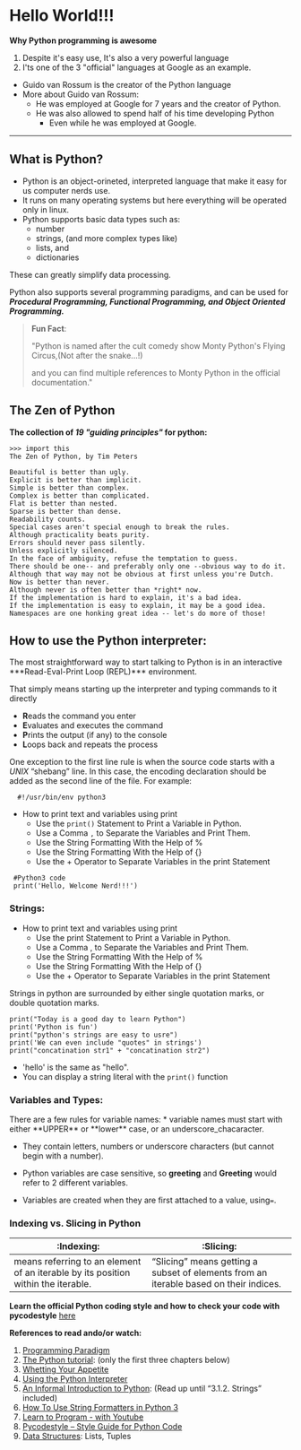 Hello World!!!
==================
**Why Python programming is awesome**
  1. Despite it's easy use, It's also a very powerful language
  2. I'ts one of the 3 "official" languages at Google as an example.
* Guido van Rossum is the creator of the Python language
* More about Guido van Rossum:
  * He was employed at Google for 7 years and the creator of Python.
  * He was also allowed to spend half of his time developing Python 
    * Even while he was employed at Google.

--------------------
What is Python?
--------------------

-  Python is an object-orineted, interpreted language that make it easy for us computer nerds use.
-  It runs on many operating systems but here everything will be operated only in linux.
-  Python supports basic data types such as:
    * number
    * strings, (and more complex types like)
    * lists, and
    * dictionaries
<p>
These can greatly simplify data processing.

Python also supports several programming paradigms, and can be used for
***Procedural Programming, Functional Programming, and Object Oriented Programming.***

</p>

> **Fun Fact**:
> 
> "Python is named after the cult comedy show
> Monty Python's Flying Circus,(Not after the snake...!)
> 
> and you can find multiple references to Monty Python in the official documentation."


## The Zen of Python

**The collection of *19 "guiding principles"* for python:**

```
>>> import this
The Zen of Python, by Tim Peters

Beautiful is better than ugly.
Explicit is better than implicit.
Simple is better than complex.
Complex is better than complicated.
Flat is better than nested.
Sparse is better than dense.
Readability counts.
Special cases aren't special enough to break the rules.
Although practicality beats purity.
Errors should never pass silently.
Unless explicitly silenced.
In the face of ambiguity, refuse the temptation to guess.
There should be one-- and preferably only one --obvious way to do it.
Although that way may not be obvious at first unless you're Dutch.
Now is better than never.
Although never is often better than *right* now.
If the implementation is hard to explain, it's a bad idea.
If the implementation is easy to explain, it may be a good idea.
Namespaces are one honking great idea -- let's do more of those!
```

## How to use the Python interpreter:

<p>
The most straightforward way to start talking to Python is in an interactive
***Read-Eval-Print Loop (REPL)*** environment.

That simply means starting up the interpreter and typing commands to it directly

  * **R**eads the command you enter
  * **E**valuates and executes the command
  * **P**rints the output (if any) to the console
  * **L**oops back and repeats the process

One exception to the first line rule is when the source code starts with a *UNIX* “shebang” line.
In this case, the encoding declaration should be added as the second line of the file.
For example:

```
  #!/usr/bin/env python3
```
</p>

* How to print text and variables using print
  * Use the `print()` Statement to Print a Variable in Python.
  * Use a Comma `,` to Separate the Variables and Print Them.
  * Use the String Formatting With the Help of %
  * Use the String Formatting With the Help of {}
  * Use the + Operator to Separate Variables in the print Statement

```
 #Python3 code
 print('Hello, Welcome Nerd!!!')
```

### Strings:
<p>

* How to print text and variables using print
  * Use the print Statement to Print a Variable in Python.
  * Use a Comma , to Separate the Variables and Print Them.
  * Use the String Formatting With the Help of %
  * Use the String Formatting With the Help of {}
  * Use the + Operator to Separate Variables in the print Statement

Strings in python are surrounded by either single quotation marks,
or double quotation marks.

```
print("Today is a good day to learn Python")
print('Python is fun')
print("python's strings are easy to usre")
print('We can even include "quotes" in strings')
print("concatination str1" + "concatination str2")
```
  * 'hello' is the same as "hello".
  * You can display a string literal with the `print()` function
</p>

### Variables and Types:
<p>
There are a few rules for variable names:
  * variable names must start with either **UPPER** or **lower** case, or an underscore_chacaracter.

  * They contain letters, numbers or underscore characters (but cannot begin with a number).

  * Python variables are case sensitive, so **greeting** and **Greeting** would refer to 2 different variables.
  
  * Variables are created when they are first attached to a value, using`=`.

### Indexing vs. Slicing in Python

|:Indexing: |:Slicing:|
|-----------|---------|
| means referring to an element of an iterable by its position within the iterable.| “Slicing” means getting a subset of elements from an iterable based on their indices.|

**Learn the official Python coding style and
how to check your code with pycodestyle** [here](https://www.python.org/dev/peps/pep-0008/)



**References to read ando/or watch:**
1. [Programming Paradigm](https://www.geeksforgeeks.org/introduction-of-programming-paradigms/)
2. [The Python tutorial](https://docs.python.org/3/tutorial/index.html): (only the first three chapters below)
3. [Whetting Your Appetite](https://docs.python.org/3/tutorial/appetite.html)
4. [Using the Python Interpreter](https://docs.python.org/3/tutorial/interpreter.html)
5. [An Informal Introduction to Python](https://docs.python.org/3/tutorial/introduction.html): (Read up until “3.1.2. Strings” included)
6. [How To Use String Formatters in Python 3](https://www.digitalocean.com/community/tutorials/how-to-use-string-formatters-in-python-3)
7. [Learn to Program - with Youtube](https://www.youtube.com/playlist?list=PLGLfVvz_LVvTn3cK5e6LjhgGiSeVlIRwt)
8. [Pycodestyle – Style Guide for Python Code](https://www.youtube.com/playlist?list=PLGLfVvz_LVvTn3cK5e6LjhgGiSeVlIRwt)
9. [Data Structures](https://docs.google.com/document/d/1J76h1U-Wr9UuPt8r-vJzuH2Kz0bsaUtIbXVKFtP9mxw/edit#heading=h.eas149mgalrd): Lists, Tuples
